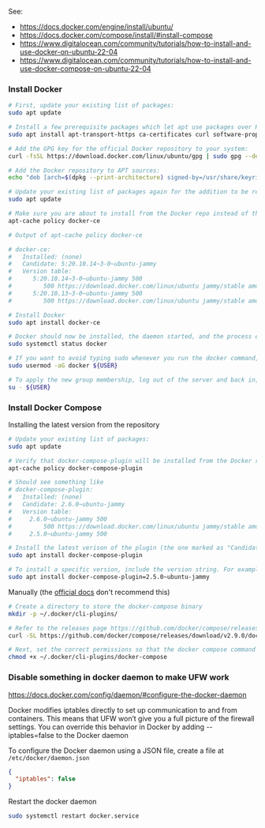 See:
- https://docs.docker.com/engine/install/ubuntu/
- https://docs.docker.com/compose/install/#install-compose
- https://www.digitalocean.com/community/tutorials/how-to-install-and-use-docker-on-ubuntu-22-04
- https://www.digitalocean.com/community/tutorials/how-to-install-and-use-docker-compose-on-ubuntu-22-04

### Install Docker
```bash
# First, update your existing list of packages:
sudo apt update

# Install a few prerequisite packages which let apt use packages over HTTPS (these packages may already be installed):
sudo apt install apt-transport-https ca-certificates curl software-properties-common

# Add the GPG key for the official Docker repository to your system:
curl -fsSL https://download.docker.com/linux/ubuntu/gpg | sudo gpg --dearmor -o /usr/share/keyrings/docker-archive-keyring.gpg

# Add the Docker repository to APT sources:
echo "deb [arch=$(dpkg --print-architecture) signed-by=/usr/share/keyrings/docker-archive-keyring.gpg] https://download.docker.com/linux/ubuntu $(lsb_release -cs) stable" | sudo tee /etc/apt/sources.list.d/docker.list > /dev/null

# Update your existing list of packages again for the addition to be recognized:
sudo apt update

# Make sure you are about to install from the Docker repo instead of the default Ubuntu repo:
apt-cache policy docker-ce

# Output of apt-cache policy docker-ce

# docker-ce:
#   Installed: (none)
#   Candidate: 5:20.10.14~3-0~ubuntu-jammy
#   Version table:
#      5:20.10.14~3-0~ubuntu-jammy 500
#         500 https://download.docker.com/linux/ubuntu jammy/stable amd64 Packages
#      5:20.10.13~3-0~ubuntu-jammy 500
#         500 https://download.docker.com/linux/ubuntu jammy/stable amd64 Packages

# Install Docker
sudo apt install docker-ce

# Docker should now be installed, the daemon started, and the process enabled to start on boot. Check that it’s running:
sudo systemctl status docker

# If you want to avoid typing sudo whenever you run the docker command, add your username to the docker group:
sudo usermod -aG docker ${USER}

# To apply the new group membership, log out of the server and back in, or type the following:
su - ${USER}
```

### Install Docker Compose

Installing the latest version from the repository
```bash
# Update your existing list of packages:
sudo apt update

# Verify that docker-compose-plugin will be installed from the Docker repo
apt-cache policy docker-compose-plugin

# Should see something like
# docker-compose-plugin:
#   Installed: (none)
#   Candidate: 2.6.0~ubuntu-jammy
#   Version table:
#     2.6.0~ubuntu-jammy 500
#         500 https://download.docker.com/linux/ubuntu jammy/stable amd64 Packages
#     2.5.0~ubuntu-jammy 500

# Install the latest verison of the plugin (the one marked as "Candidate" in the output above (2.6.0~ubuntu-jammy))
sudo apt install docker-compose-plugin

# To install a specific version, include the version string. For example
sudo apt install docker-compose-plugin=2.5.0~ubuntu-jammy
```

Manually (the [official docs](https://docs.docker.com/compose/install/#install-compose) don't recommend this)
```bash
# Create a directory to store the docker-compose binary
mkdir -p ~/.docker/cli-plugins/

# Refer to the releases page https://github.com/docker/compose/releases for the latest version
curl -SL https://github.com/docker/compose/releases/download/v2.9.0/docker-compose-linux-x86_64 -o ~/.docker/cli-plugins/docker-compose

# Next, set the correct permissions so that the docker compose command is executable:
chmod +x ~/.docker/cli-plugins/docker-compose
```

### Disable something in docker daemon to make UFW work
https://docs.docker.com/config/daemon/#configure-the-docker-daemon

Docker modifies iptables directly to set up communication to and from containers. This means that UFW won’t give you a full picture of the firewall settings. You can override this behavior in Docker by adding --iptables=false to the Docker daemon

To configure the Docker daemon using a JSON file, create a file at `/etc/docker/daemon.json`

```json
{
  "iptables": false
}
```

Restart the docker daemon
```bash
sudo systemctl restart docker.service
```